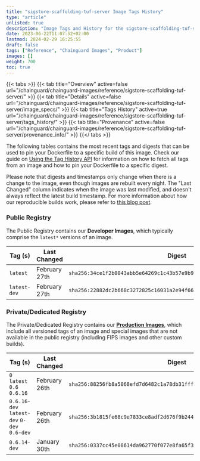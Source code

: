 ```yaml
---
title: "sigstore-scaffolding-tuf-server Image Tags History"
type: "article"
unlisted: true
description: "Image Tags and History for the sigstore-scaffolding-tuf-server Chainguard Image"
date: 2023-06-22T11:07:52+02:00
lastmod: 2024-02-29 16:25:55
draft: false
tags: ["Reference", "Chainguard Images", "Product"]
images: []
weight: 700
toc: true
---
```


{{< tabs >}}
{{< tab title="Overview" active=false url="/chainguard/chainguard-images/reference/sigstore-scaffolding-tuf-server/" >}}
{{< tab title="Details" active=false url="/chainguard/chainguard-images/reference/sigstore-scaffolding-tuf-server/image_specs/" >}}
{{< tab title="Tags History" active=true url="/chainguard/chainguard-images/reference/sigstore-scaffolding-tuf-server/tags_history/" >}}
{{< tab title="Provenance" active=false url="/chainguard/chainguard-images/reference/sigstore-scaffolding-tuf-server/provenance_info/" >}}
{{</ tabs >}}

The following tables contains the most recent tags and digests that can be used to pin your Dockerfile to a specific build of this image. Check our guide on [Using the Tag History API](/chainguard/chainguard-images/using-the-tag-history-api/) for information on how to fetch all tags from an image and how to pin your Dockerfile to a specific digest.

Please note that digests and timestamps only change when there is a change to the image, even though images are rebuilt every night. The "Last Changed" column indicates when the image was last modified, and doesn't always reflect the latest build timestamp. For more information about how our reproducible builds work, please refer to [this blog post](https://www.chainguard.dev/unchained/reproducing-chainguards-reproducible-image-builds).

### Public Registry
The Public Registry contains our **Developer Images**, which typically comprise the `latest*` versions of an image.

| Tag (s)       | Last Changed  | Digest                                                                    |
|---------------|---------------|---------------------------------------------------------------------------|
|  `latest`     | February 27th | `sha256:34ce1f2b0043abb5e64269c1c43b57e9b94e0910d0b98c514008da5243b78802` |
|  `latest-dev` | February 27th | `sha256:22882dc2b668c3272825c16031a2e94f667b09f5e1c7770db2bfbc8f7ec9c7ad` |


### Private/Dedicated Registry
The Private/Dedicated Registry contains our **[Production Images](https://www.chainguard.dev/chainguard-images)**, which include all versioned tags of an image and special images that are not available in the public registry (including FIPS images and other custom builds).

| Tag (s)                                      | Last Changed  | Digest                                                                    |
|----------------------------------------------|---------------|---------------------------------------------------------------------------|
|  `0` `latest` `0.6` `0.6.16`                 | February 26th | `sha256:88256fb8a5068efd7d6482c1a78db31fff87c240019d8fe41d2be2b77381eba1` |
|  `0.6.16-dev` `latest-dev` `0-dev` `0.6-dev` | February 26th | `sha256:3b1815fe68c9e7833ce8adf2d676f9b244ab1ed438d8cfd01f06cdade97a4ed3` |
|  `0.6.14-dev`                                | January 30th  | `sha256:0337cc45e08614da962770f077e8fa65f38cdc3653a0e437177fd74a624f6441` |

